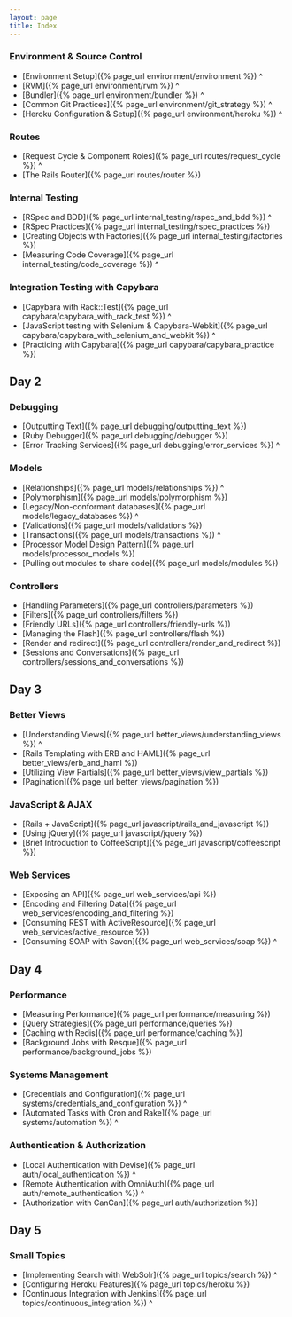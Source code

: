 ```yaml
---
layout: page
title: Index
---
```


###	Environment & Source Control

* [Environment Setup]({% page_url environment/environment %}) ^
* [RVM]({% page_url environment/rvm %}) ^
* [Bundler]({% page_url environment/bundler %}) ^
* [Common Git Practices]({% page_url environment/git_strategy %}) ^
* [Heroku Configuration & Setup]({% page_url environment/heroku %}) ^

###	Routes

* [Request Cycle & Component Roles]({% page_url routes/request_cycle %}) ^
* [The Rails Router]({% page_url routes/router %})

###	Internal Testing

* [RSpec and BDD]({% page_url internal_testing/rspec_and_bdd %}) ^
* [RSpec Practices]({% page_url internal_testing/rspec_practices %})
* [Creating Objects with Factories]({% page_url internal_testing/factories %})
* [Measuring Code Coverage]({% page_url internal_testing/code_coverage %}) ^

###	Integration Testing with Capybara

* [Capybara with Rack::Test]({% page_url capybara/capybara_with_rack_test %}) ^
* [JavaScript testing with Selenium & Capybara-Webkit]({% page_url capybara/capybara_with_selenium_and_webkit %}) ^
* [Practicing with Capybara]({% page_url capybara/capybara_practice %})

## Day 2

###	Debugging

* [Outputting Text]({% page_url debugging/outputting_text %})
* [Ruby Debugger]({% page_url debugging/debugger %})
* [Error Tracking Services]({% page_url debugging/error_services %}) ^

###	Models

* [Relationships]({% page_url models/relationships %}) ^
* [Polymorphism]({% page_url models/polymorphism %})
* [Legacy/Non-conformant databases]({% page_url models/legacy_databases %}) ^
* [Validations]({% page_url models/validations %})
* [Transactions]({% page_url models/transactions %}) ^
* [Processor Model Design Pattern]({% page_url models/processor_models %})
* [Pulling out modules to share code]({% page_url models/modules %})

###	Controllers

* [Handling Parameters]({% page_url controllers/parameters %})
* [Filters]({% page_url controllers/filters %})
* [Friendly URLs]({% page_url controllers/friendly-urls %})
* [Managing the Flash]({% page_url controllers/flash %})
* [Render and redirect]({% page_url controllers/render_and_redirect %})
* [Sessions and Conversations]({% page_url controllers/sessions_and_conversations %})

## Day 3

###	Better Views

* [Understanding Views]({% page_url better_views/understanding_views %}) ^
* [Rails Templating with ERB and HAML]({% page_url better_views/erb_and_haml %})
* [Utilizing View Partials]({% page_url better_views/view_partials %})
* [Pagination]({% page_url better_views/pagination %})

###	JavaScript & AJAX

* [Rails + JavaScript]({% page_url javascript/rails_and_javascript %})
* [Using jQuery]({% page_url javascript/jquery %})
* [Brief Introduction to CoffeeScript]({% page_url javascript/coffeescript %}) 

###	Web Services

* [Exposing an API]({% page_url web_services/api %})
* [Encoding and Filtering Data]({% page_url web_services/encoding_and_filtering %})
* [Consuming REST with ActiveResource]({% page_url web_services/active_resource %})
* [Consuming SOAP with Savon]({% page_url web_services/soap %}) ^

## Day 4

### Performance

* [Measuring Performance]({% page_url performance/measuring %})
* [Query Strategies]({% page_url performance/queries %})
* [Caching with Redis]({% page_url performance/caching %})
* [Background Jobs with Resque]({% page_url performance/background_jobs %})

### Systems Management

* [Credentials and Configuration]({% page_url systems/credentials_and_configuration %}) ^
* [Automated Tasks with Cron and Rake]({% page_url systems/automation %}) ^

### Authentication & Authorization

* [Local Authentication with Devise]({% page_url auth/local_authentication %}) ^
* [Remote Authentication with OmniAuth]({% page_url auth/remote_authentication %}) ^
* [Authorization with CanCan]({% page_url auth/authorization %})

## Day 5

###	Small Topics

* [Implementing Search with WebSolr]({% page_url topics/search %}) ^
* [Configuring Heroku Features]({% page_url topics/heroku %})
* [Continuous Integration with Jenkins]({% page_url topics/continuous_integration %}) ^
